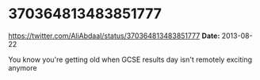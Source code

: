 # 370364813483851777
https://twitter.com/AliAbdaal/status/370364813483851777
**Date:** 2013-08-22

You know you're getting old when GCSE results day isn't remotely exciting anymore
